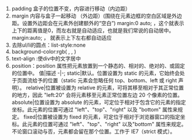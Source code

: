 1. padding 盒子的位置不变，内容进行移动（内边距）
2. margin 内容与盒子一起移动 （外边距）(围绕在元素边框的空白区域是外边距。设置外边距会在元素外创建额外的“空白”)
   margin:0 auto; ，这个就表示上下的距离值是0，而左右就是自动适应，也就是我们常说的自动居中。
   margin:auto; ， 就表示上下左右都自动适应	
3. 去除ul/li的圆点：list-style:none
4. background-color:rgb( , , )
5. text-align :使div中的文字居中 
6. position：position 属性把元素放置到一个静态的、相对的、绝对的、或固定的位置中。
   值|描述
   -|-;
   static|默认。位置设置为 static 的元素，它始终会处于页面流给予的位置（static 元素会忽略任何 top、bottom、left 或 right 声明）。
   relative|位置被设置为 relative 的元素，可将其移至相对于其正常位置的地方，因此 "left:20" 会将元素移至元素正常位置左边 20 个像素的位置。
   absolute|位置设置为 absolute 的元素，可定位于相对于包含它的元素的指定坐标。此元素的位置可通过 "left"、"top"、"right" 以及 "bottom" 属性来规定。
   fixed|位置被设置为 fixed 的元素，可定位于相对于浏览器窗口的指定坐标。此元素的位置可通过 "left"、"top"、"right" 以及"bottom" 属性来规定。不论窗口滚动与否，元素都会留在那个位置。工作于 IE7（strict 模式）。